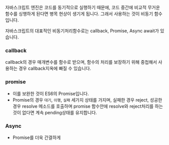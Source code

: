 <!-- # Callback과 Promise

- CallBack과 Promise 모두 자바스크립트에서 비동기 처리를 위해 사용하는 패턴입니다.
- callback의 경우 함수의 처리를 보장하기 위해 중첩해서 사용하는 경우 콜백헬이 발생한다는 단점과 에러처리가 힘들다는 단점이 있습니다.
- 이를 보완하여 ES6부터 정식 채택된 것이 바로 Promise입니다.
- Promise는 미래에 성공하거나 실패할만한 값을 가지는 비동기 연산을 돕는 객체로 대기, 이행, 실패 세가지 상태를 갖습니다. 또한 .then을 사용하는 경우 코드가 깊어지지 않게 됩니다.


## Callback과 Promise의 차이점
- callback의 경우 비동기 로직의 결과값을 처리하기 위해서는 callback안에서만 처리를 해야하며, 밖에서는 비동기에서 온 값을 알 수가 없습니다.
- 반면, Promise의 경우 비동기에서 온 값이 promise객체에 저장되게 됩니다.
-  -->

자바스크립트 엔진은 코드를 동기적으로 실행하기 때문에, 코드 중간에 비교적 무거운 함수를 싱행하게 된다면 병목 현상이 생기게 됩니다. 그래서 사용하는 것이 비동기 함수 입니다.

자바스크립트의 대표적인 비동기처리함수로는 callback, Promise, Async await가 있습니다.

### callback

callback의 경우 매개변수를 함수로 받으며, 함수의 처리를 보장하기 위해 중첩해서 사용하는 경우 callback지옥에 빠질 수 있습니다.

### promise

- 이를 보완한 것이 ES6의 Promise입니다.
- Promise의 경우 `대기`, `이행`, `실패` 세가지 상태를 가지며, 실패한 경우 reject, 성공한 경우 resolve 메소드를 호출하며 promise 함수안에 resolve와 reject처리를 하는 것이 없다면 계속 pending상태를 유지합니다.

### Async
- Promise를 더욱 간결하게 